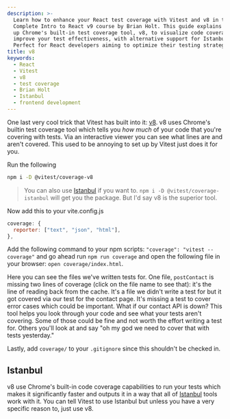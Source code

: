 ```yaml
---
description: >-
  Learn how to enhance your React test coverage with Vitest and v8 in the
  Complete Intro to React v9 course by Brian Holt. This guide explains setting
  up Chrome's built-in test coverage tool, v8, to visualize code coverage and
  improve your test effectiveness, with alternative support for Istanbul.
  Perfect for React developers aiming to optimize their testing strategies.
title: v8
keywords:
  - React
  - Vitest
  - v8
  - test coverage
  - Brian Holt
  - Istanbul
  - frontend development
---
```


One last very cool trick that Vitest has built into it: [v8][v8]. v8 uses Chrome's builtin test coverage tool which tells you _how much_ of your code that you're covering with tests. Via an interactive viewer you can see what lines are and aren't covered. This used to be annoying to set up by Vitest just does it for you.

Run the following

```bash
npm i -D @vitest/coverage-v8
```

> You can also use [Istanbul][istanbul] if you want to. `npm i -D @vitest/coverage-istanbul` will get you the package. But I'd say v8 is the superior tool.

Now add this to your vite.config.js

```javascript
coverage: {
  reporter: ["text", "json", "html"],
},
```

Add the following command to your npm scripts: `"coverage": "vitest --coverage"` and go ahead run `npm run coverage` and open the following file in your browser: `open coverage/index.html`.

Here you can see the files we've written tests for. One file, `postContact` is missing two lines of coverage (click on the file name to see that): it's the line of reading back from the cache. It's a file we didn't write a test for but it got covered via our test for the contact page. It's missing a test to cover error cases which could be important. What if our contact API is down? This tool helps you look through your code and see what your tests aren't covering. Some of those could be fine and not worth the effort writing a test for. Others you'll look at and say "oh my god we need to cover that with tests yesterday."

Lastly, add `coverage/` to your `.gitignore` since this shouldn't be checked in.

## Istanbul

v8 use Chrome's built-in code coverage capabilities to run your tests which makes it significantly faster and outputs it in a way that all of [Istanbul][istanbul] tools work with it. You can tell Vitest to use Istanbul but unless you have a very specific reason to, just use v8.

[istanbul]: https://istanbul.js.org/
[c8]: https://github.com/bcoe/c8
[v8]: https://vitest.dev/guide/coverage.html
